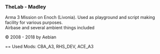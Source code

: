 ### TheLab - Madley
Arma 3 Mission on Enoch (Livonia). Used as playground and script making facility for various purposes. <br>
Airbase and several ambient things included


© 2008 - 2018 by Aebian












==
Used Mods: CBA_A3, RHS_DEV, ACE_A3
